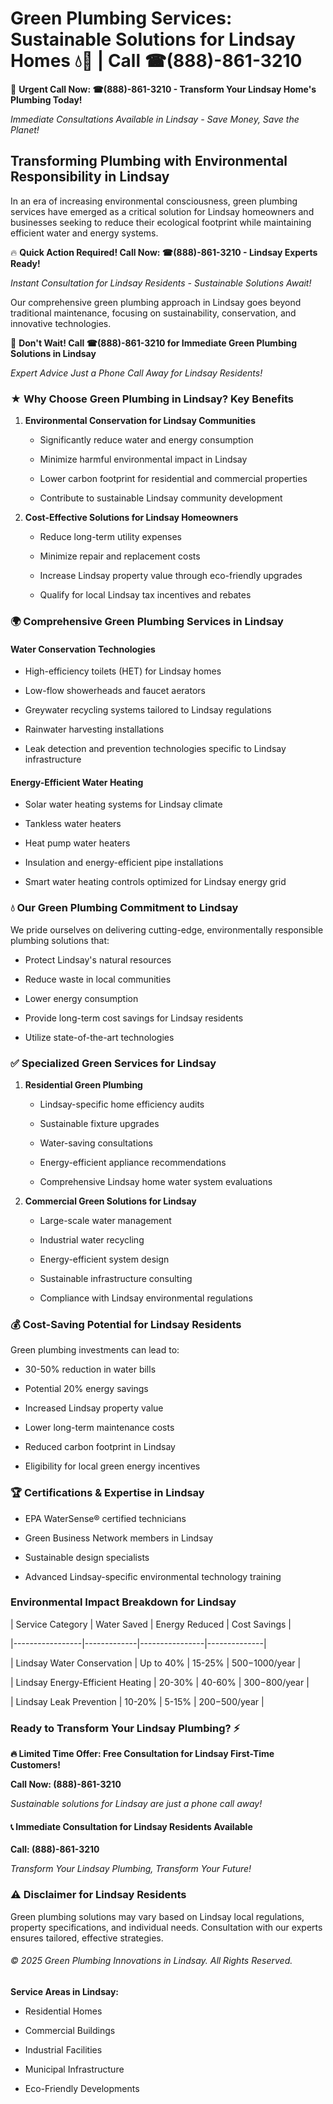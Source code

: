 # Green Plumbing Services: Sustainable Solutions for Lindsay Homes 💧🌿 | Call ☎(888)-861-3210

🚨 **Urgent Call Now: ☎(888)-861-3210 - Transform Your Lindsay Home's Plumbing Today!**
*Immediate Consultations Available in Lindsay - Save Money, Save the Planet!*

## Transforming Plumbing with Environmental Responsibility in Lindsay

In an era of increasing environmental consciousness, green plumbing services have emerged as a critical solution for Lindsay homeowners and businesses seeking to reduce their ecological footprint while maintaining efficient water and energy systems. 

🔥 **Quick Action Required! Call Now: ☎(888)-861-3210 - Lindsay Experts Ready!**
*Instant Consultation for Lindsay Residents - Sustainable Solutions Await!*

Our comprehensive green plumbing approach in Lindsay goes beyond traditional maintenance, focusing on sustainability, conservation, and innovative technologies.

🚨 **Don't Wait! Call ☎(888)-861-3210 for Immediate Green Plumbing Solutions in Lindsay**
*Expert Advice Just a Phone Call Away for Lindsay Residents!*

### ★ Why Choose Green Plumbing in Lindsay? Key Benefits

1. **Environmental Conservation for Lindsay Communities** 
   - Significantly reduce water and energy consumption
   - Minimize harmful environmental impact in Lindsay
   - Lower carbon footprint for residential and commercial properties
   - Contribute to sustainable Lindsay community development

2. **Cost-Effective Solutions for Lindsay Homeowners** 
   - Reduce long-term utility expenses
   - Minimize repair and replacement costs
   - Increase Lindsay property value through eco-friendly upgrades
   - Qualify for local Lindsay tax incentives and rebates

### 🌍 Comprehensive Green Plumbing Services in Lindsay

#### Water Conservation Technologies
- High-efficiency toilets (HET) for Lindsay homes
- Low-flow showerheads and faucet aerators
- Greywater recycling systems tailored to Lindsay regulations
- Rainwater harvesting installations
- Leak detection and prevention technologies specific to Lindsay infrastructure

#### Energy-Efficient Water Heating
- Solar water heating systems for Lindsay climate
- Tankless water heaters
- Heat pump water heaters
- Insulation and energy-efficient pipe installations
- Smart water heating controls optimized for Lindsay energy grid

### 💧 Our Green Plumbing Commitment to Lindsay

We pride ourselves on delivering cutting-edge, environmentally responsible plumbing solutions that:
- Protect Lindsay's natural resources
- Reduce waste in local communities
- Lower energy consumption
- Provide long-term cost savings for Lindsay residents
- Utilize state-of-the-art technologies

### ✅ Specialized Green Services for Lindsay

1. **Residential Green Plumbing**
   - Lindsay-specific home efficiency audits
   - Sustainable fixture upgrades
   - Water-saving consultations
   - Energy-efficient appliance recommendations
   - Comprehensive Lindsay home water system evaluations

2. **Commercial Green Solutions for Lindsay**
   - Large-scale water management
   - Industrial water recycling
   - Energy-efficient system design
   - Sustainable infrastructure consulting
   - Compliance with Lindsay environmental regulations

### 💰 Cost-Saving Potential for Lindsay Residents

Green plumbing investments can lead to:
- 30-50% reduction in water bills
- Potential 20% energy savings
- Increased Lindsay property value
- Lower long-term maintenance costs
- Reduced carbon footprint in Lindsay
- Eligibility for local green energy incentives

### 🏆 Certifications & Expertise in Lindsay

- EPA WaterSense® certified technicians
- Green Business Network members in Lindsay
- Sustainable design specialists
- Advanced Lindsay-specific environmental technology training

### Environmental Impact Breakdown for Lindsay

| Service Category | Water Saved | Energy Reduced | Cost Savings |
|-----------------|-------------|----------------|--------------|
| Lindsay Water Conservation | Up to 40% | 15-25% | $500-$1000/year |
| Lindsay Energy-Efficient Heating | 20-30% | 40-60% | $300-$800/year |
| Lindsay Leak Prevention | 10-20% | 5-15% | $200-$500/year |

### Ready to Transform Your Lindsay Plumbing? ⚡

**🔥 Limited Time Offer: Free Consultation for Lindsay First-Time Customers!**

**Call Now: (888)-861-3210**
*Sustainable solutions for Lindsay are just a phone call away!*

#### 📞 Immediate Consultation for Lindsay Residents Available

**Call: (888)-861-3210**
*Transform Your Lindsay Plumbing, Transform Your Future!*

### ⚠️ Disclaimer for Lindsay Residents

Green plumbing solutions may vary based on Lindsay local regulations, property specifications, and individual needs. Consultation with our experts ensures tailored, effective strategies.

###### © 2025 Green Plumbing Innovations in Lindsay. All Rights Reserved.

**Service Areas in Lindsay:** 
- Residential Homes
- Commercial Buildings
- Industrial Facilities
- Municipal Infrastructure
- Eco-Friendly Developments